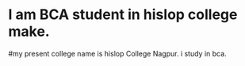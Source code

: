 # I am BCA student in hislop college make.
#my present college name is hislop College Nagpur.
i study in bca. 
